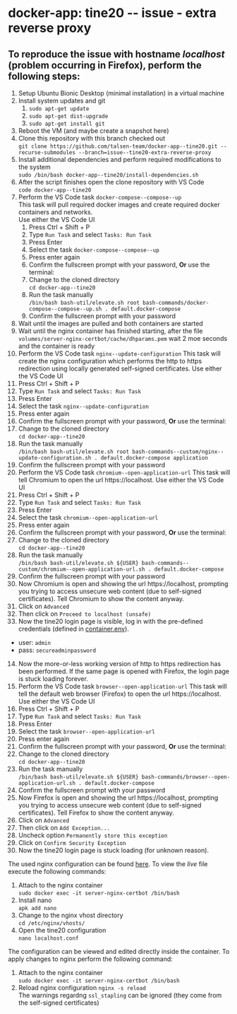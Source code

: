 # docker-app: tine20 -- issue - extra reverse proxy

## To reproduce the issue with hostname *localhost* (problem occurring in Firefox), perform the following steps:

1. Setup Ubuntu Bionic Desktop (minimal installation) in a virtual machine
2. Install system updates and git   
   1. `sudo apt-get update`  
   2. `sudo apt-get dist-upgrade`
   3. `sudo apt-get install git`
3. Reboot the VM (and maybe create a snapshot here)
4. Clone this repository with this branch checked out  
   `git clone https://github.com/talsen-team/docker-app--tine20.git --recurse-submodules --branch=issue--tine20-extra-reverse-proxy`
5. Install additional dependencies and perform required modifications to the system  
   `sudo /bin/bash docker-app--tine20/install-dependencies.sh`
6. After the script finishes open the clone repository with VS Code  
   `code docker-app--tine20`
7. Perform the VS Code task `docker-compose--compose--up`  
   This task will pull required docker images and create required docker containers and networks.  
   Use either the VS Code UI  
   1. Press Ctrl + Shift + P
   2. Type `Run Task` and select `Tasks: Run Task`
   3. Press Enter
   4. Select the task `docker-compose--compose--up`
   5. Press enter again 
   6. Confirm the fullscreen prompt with your password, **Or** use the terminal:  
   1. Change to the cloned directory  
      `cd docker-app--tine20`
   2. Run the task manually  
      `/bin/bash bash-util/elevate.sh root bash-commands/docker-compose--compose--up.sh . default.docker-compose`
   3. Confirm the fullscreen prompt with your password
8. Wait until the images are pulled and both containers are started
9. Wait until the nginx container has finished starting, after the file `volumes/server-nginx-certbot/cache/dhparams.pem` wait 2 moe seconds and the container is ready
10. Perform the VS Code task `nginx--update-configuration`
   This task will create the nginx configuration which performs the http to https redirection using locally generated self-signed certificates.
   Use either the VS Code UI  
   1. Press Ctrl + Shift + P
   2. Type `Run Task` and select `Tasks: Run Task`
   3. Press Enter
   4. Select the task `nginx--update-configuration`
   5. Press enter again 
   6. Confirm the fullscreen prompt with your password, **Or** use the terminal:  
   1. Change to the cloned directory  
      `cd docker-app--tine20`
   2. Run the task manually  
      `/bin/bash bash-util/elevate.sh root bash-commands--custom/nginx--update-configuration.sh . default.docker-compose application`
   3. Confirm the fullscreen prompt with your password
11. Perform the VS Code task `chromium--open-application-url`
   This task will tell Chromium to open the url https://localhost.
   Use either the VS Code UI  
   1. Press Ctrl + Shift + P
   2. Type `Run Task` and select `Tasks: Run Task`
   3. Press Enter
   4. Select the task `chromium--open-application-url`
   5. Press enter again 
   6. Confirm the fullscreen prompt with your password, **Or** use the terminal:  
   1. Change to the cloned directory  
      `cd docker-app--tine20`
   2. Run the task manually  
      `/bin/bash bash-util/elevate.sh ${USER} bash-commands--custom/chromium--open-application-url.sh . default.docker-compose`
   3. Confirm the fullscreen prompt with your password
12. Now Chromium is open and showing the url https://localhost, prompting you trying to access unsecure web content (due to self-signed certificates). Tell Chromium to show the content anyway.
   1. Click on `Advanced`
   2. Then click on `Proceed to localhost (unsafe)`
13. Now the tine20 login page is visible, log in with the pre-defined credentials (defined in [container.env](container.env)).
   - user: `admin`
   - pass: `secureadminpassword`
14. Now the more-or-less working version of http to https redirection has been performed. If the same page is opened with Firefox, the login page is stuck loading forever.
15. Perform the VS Code task `browser--open-application-url`
   This task will tell the default web browser (Firefox) to open the url https://localhost.
   Use either the VS Code UI  
   1. Press Ctrl + Shift + P
   2. Type `Run Task` and select `Tasks: Run Task`
   3. Press Enter
   4. Select the task `browser--open-application-url`
   5. Press enter again 
   6. Confirm the fullscreen prompt with your password, **Or** use the terminal:  
   1. Change to the cloned directory  
      `cd docker-app--tine20`
   2. Run the task manually  
      `/bin/bash bash-util/elevate.sh ${USER} bash-commands/browser--open-application-url.sh . default.docker-compose`
   3. Confirm the fullscreen prompt with your password
16. Now Firefox is open and showing the url https://localhost, prompting you trying to access unsecure web content (due to self-signed certificates). Tell Firefox to show the content anyway.
   1. Click on `Advanced`
   2. Then click on `Add Exception...`
   3. Uncheck option `Permanently store this exception`
   4. Click on `Confirm Security Exception`
17. Now the tine20 login page is stuck loading (for unknown reason).

The used nginx configuration can be found [here](https://github.com/talsen-team/docker-nginx-certbot/blob/master/docker/server-nginx-certbot/rootfs/templates/vhost.template.conf).
To view the *live* file execute the following commands:

1. Attach to the nginx container  
   `sudo docker exec -it server-nginx-certbot /bin/bash`
2. Install nano  
   `apk add nano`
3. Change to the nginx vhost directory  
   `cd /etc/nginx/vhosts/`
4. Open the tine20 configuration  
   `nano localhost.conf`

The configuration can be viewed and edited directly inside the container.
To apply changes to nginx perform the following command:

1. Attach to the nginx container  
   `sudo docker exec -it server-nginx-certbot /bin/bash`
2. Reload nginx configuration
   `nginx -s reload`  
   The warnings regardng `ssl_stapling` can be ignored (they come from the self-signed certificates)
